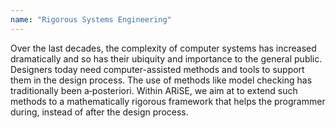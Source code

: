 ```yaml
---
name: "Rigorous Systems Engineering"
---
```

Over the last decades, the complexity of computer systems has increased dramatically and so has their ubiquity and importance to the general public. Designers today need computer-assisted methods and tools to support them in the design process. The use of methods like model checking has traditionally been a‑posteriori. Within ARiSE, we aim at to extend such methods to a mathematically rigorous framework that helps the programmer during, instead of after the design process.
